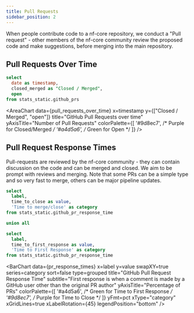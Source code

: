 ```yaml
---
title: Pull Requests
sidebar_position: 2
---
```


When people contribute code to a nf-core repository, we conduct a "Pull request" - other members of the nf-core community review the proposed code and make suggestions, before merging into the main repository.

## Pull Requests Over Time

<!-- TODO: Live data https://github.com/nf-core/stats/issues/7 -->

```sql pull_requests_over_time
select
  date as timestamp,
  closed_merged as "Closed / Merged",
  open
from stats_static.github_prs
```

<AreaChart
  data={pull_requests_over_time}
  x=timestamp
  y={["Closed / Merged", "open"]}
  title="GitHub Pull Requests over time"
  yAxisTitle="Number of Pull Requests"
  colorPalette={[
    '#9d8ec7', /* Purple for Closed/Merged */
    '#a4d5a6', /* Green for Open */
  ]}
/>

## Pull Request Response Times

Pull-requests are reviewed by the nf-core community - they can contain discussion on the code and can be merged and closed. We aim to be prompt with reviews and merging. Note that some PRs can be a simple type and so very fast to merge, others can be major pipeline updates.

<!-- TODO: Live data https://github.com/nf-core/stats/issues/7 -->

```sql pr_response_times
select
  label,
  time_to_close as value,
  'Time to merge/close' as category
from stats_static.github_pr_response_time

union all

select
  label,
  time_to_first_response as value,
  'Time to First Response' as category
from stats_static.github_pr_response_time
```

<BarChart
data={pr_response_times}
x=label
y=value
swapXY=true
series=category
sort=false
type=grouped
title="GitHub Pull Request Response Time"
subtitle="First response is when a comment is made by a GitHub user other than the original PR author"
yAxisTitle="Percentage of PRs"
colorPalette={[
'#a4d5a6', /* Green for Time to First Response */
'#9d8ec7', /* Purple for Time to Close */
]}
yFmt=pct
xType="category"
xGridLines=true
xLabelRotation={45}
legendPosition="bottom"
/>

<LastRefreshed prefix="Data last updated"/>